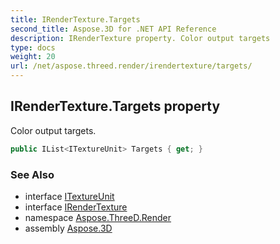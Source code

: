 ```yaml
---
title: IRenderTexture.Targets
second_title: Aspose.3D for .NET API Reference
description: IRenderTexture property. Color output targets
type: docs
weight: 20
url: /net/aspose.threed.render/irendertexture/targets/
---
```

## IRenderTexture.Targets property

Color output targets.

```csharp
public IList<ITextureUnit> Targets { get; }
```

### See Also

* interface [ITextureUnit](../../itextureunit/)
* interface [IRenderTexture](../)
* namespace [Aspose.ThreeD.Render](../../irendertexture/)
* assembly [Aspose.3D](../../../)


